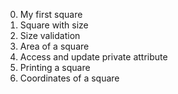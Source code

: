 0. My first square
1. Square with size
2. Size validation
3. Area of a square
4. Access and update private attribute
5. Printing a square
6. Coordinates of a square